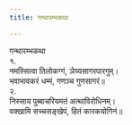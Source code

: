 ```yaml
---
title: गन्थारम्भकथा

---
```

गन्थारम्भकथा  
१.  
नमस्सित्वा तिलोकग्गं, ञेय्यसागरपारगुम्।  
भवाभावकरं धम्मं, गणञ्‍च गुणसागरं॥  
२.  
निस्साय पुब्बाचरियमतं अत्थाविरोधिनम्।  
वक्खामि सच्‍चसङ्खेपं, हितं कारकयोगिनं॥  